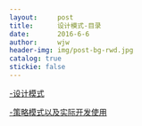 ```yaml
---
layout:     post                  
title:      设计模式-目录      
date:       2016-6-6             
author:     wjw                   
header-img: img/post-bg-rwd.jpg  
catalog: true   
stickie: false                       
---
```

  
 [-设计模式](http://wjwcloud.com/2018/03/30/Design_pattern/)
 
 [-策略模式以及实际开发使用](http://wjwcloud.com/2018/08/27/Strategy/)